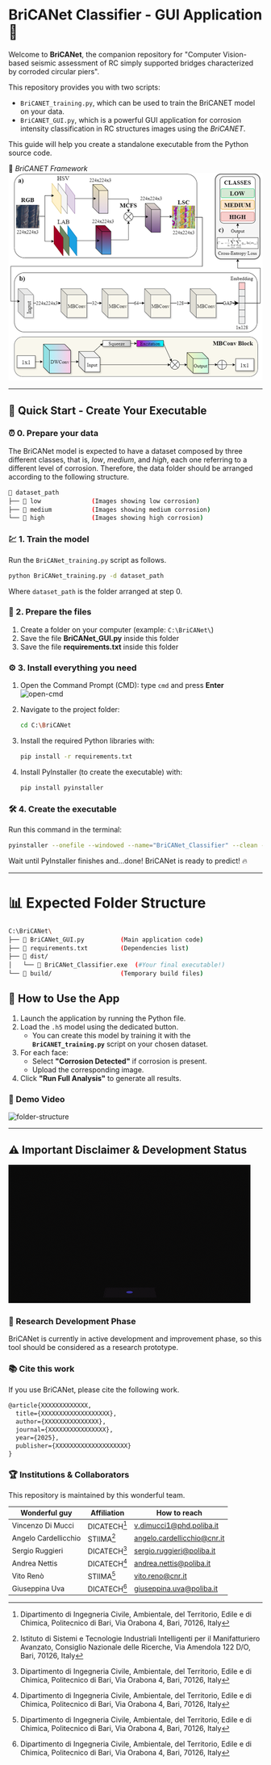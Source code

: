 # BriCANet Classifier - GUI Application 🧠

Welcome to **BriCANet**, the companion repository for "Computer Vision-based seismic assessment of RC simply supported bridges characterized by corroded circular piers".

This repository provides you with two scripts:

* `BriCANET_training.py`, which can be used to train the BriCANET model on your data.
* `BriCANET_GUI.py`, which is a powerful GUI application for corrosion intensity classification in RC structures images using the *BriCANET*.

This guide will help you create a standalone executable from the Python source code.

📸 *BriCANET Framework*  
![folder-structure](images/BriCANET_framework.png)  

---

## 🚀 Quick Start - Create Your Executable

### :alarm_clock: 0. Prepare your data

The BriCANet model is expected to have a dataset composed by three different classes, that is, *low*, *medium*, and *high*, each one referring to a different level of corrosion. Therefore, the data folder should be arranged according to the following structure.

```bash
📁 dataset_path
├── 📁 low              (Images showing low corrosion)
├── 📁 medium           (Images showing medium corrosion)
└── 📁 high             (Images showing high corrosion)
```

### :chart: 1. Train the model

Run the `BriCANet_training.py` script as follows.

```sh
python BriCANet_training.py -d dataset_path
```

Where `dataset_path` is the folder arranged at step 0.

### 📂 2. Prepare the files

1. Create a folder on your computer (example: `C:\BriCANet\`)  
2. Save the file **BriCANet_GUI.py** inside this folder  
3. Save the file **requirements.txt** inside this folder  


### ⚙️ 3. Install everything you need

1. Open the Command Prompt (CMD): type `cmd` and press **Enter**  
   ![open-cmd](images/open-cmd.gif)  

2. Navigate to the project folder:
   ```bash
   cd C:\BriCANet
   ```

3. Install the required Python libraries with: 
   ```bash
   pip install -r requirements.txt
   ```

4. Install PyInstaller (to create the executable) with:
   ```bash
   pip install pyinstaller
   ```


### 🛠️ 4. Create the executable 

Run this command in the terminal:

   ```bash
   pyinstaller --onefile --windowed --name="BriCANet_Classifier" --clean --noconsole --hidden-import=tensorflow --hidden-import=pil BriCANet_GUI.py
   ```

Wait until PyInstaller finishes and...done! BriCANet is ready to predict!  :fire:

---

# 📊 Expected Folder Structure

```bash
C:\BriCANet\
├── 📄 BriCANet_GUI.py          (Main application code)
├── 📄 requirements.txt         (Dependencies list)
├── 📁 dist/
│   └── 🎯 BriCANet_Classifier.exe  (#Your final executable!)
└── 📁 build/                   (Temporary build files)
```

## 🚀 How to Use the App

1. Launch the application by running the Python file.  
2. Load the `.h5` model using the dedicated button.  
   - You can create this model by training it with the **`BriCANET_training.py`** script on your chosen dataset.  
3. For each face:  
   - Select **"Corrosion Detected"** if corrosion is present.  
   - Upload the corresponding image.  
4. Click **"Run Full Analysis"** to generate all results.

### 🎥 Demo Video

![folder-structure](images/Tutorial.gif)

---


## ⚠️ Important Disclaimer & Development Status

![folder-structure](images/Disclaimer.gif)

### 🔬 Research Development Phase

BriCANet is currently in active development and improvement phase, so this tool should be considered as a research prototype.

### 📚 Cite this work

If you use BriCANet, please cite the following work.

```
@article{XXXXXXXXXXXXX,
  title={XXXXXXXXXXXXXXXXXXX},
  author={XXXXXXXXXXXXXXX},
  journal={XXXXXXXXXXXXXXXX},
  year={2025},
  publisher={XXXXXXXXXXXXXXXXXXXX}
}
```

### 🏆 Institutions & Collaborators

This repository is maintained by this wonderful team.

| Wonderful guy | Affiliation | How to reach |
| ------------- | ----------- | ------------ |
| Vincenzo Di Mucci | DICATECH[^1] | [v.dimucci1@phd.poliba.it](mailto:v.dimucci1@phd.poliba.it) |
| Angelo Cardellicchio | STIIMA[^2] | [angelo.cardellicchio@cnr.it](mailto:angelo.cardellicchio@cnr.it) |
| Sergio Ruggieri | DICATECH[^1] | [sergio.ruggieri@poliba.it](mailto:sergio.ruggieri@poliba.it) |
| Andrea Nettis | DICATECH[^1] | [andrea.nettis@poliba.it](mailto:andrea.nettis@poliba.it) |
| Vito Renò | STIIMA[^1] | [vito.reno@cnr.it](mailto:vito.reno@cnr.it) |
| Giuseppina Uva | DICATECH[^1] | [giuseppina.uva@poliba.it](mailto:giuseppina.uva@poliba.it) |

[^1]: Dipartimento di Ingegneria Civile, Ambientale, del Territorio, Edile e di Chimica, Politecnico di Bari, Via Orabona 4, Bari, 70126, Italy

[^2]: Istituto di Sistemi e Tecnologie Industriali Intelligenti per il Manifatturiero Avanzato, Consiglio Nazionale delle Ricerche, Via Amendola 122 D/O, Bari, 70126, Italy
